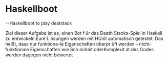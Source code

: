 # Haskellboot
--Haskellboot to play deatstack 

Ziel dieser Aufgabe ist es, einen Bot f ̈ur das Death Stacks-Spiel in Haskell zu entwickeln.Eure  L ̈osungen  werden  mit  HUnit  automatisch  getestet.  Das  heißt,  dass  nur  funktiona-le Eigenschaften ̈uberpr ̈uft werden – nicht-funktionale Eigenschaften wie Sch ̈onheit oderKomplexit ̈at des Codes werden dagegen nicht bewertet
